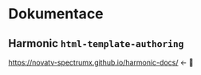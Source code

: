 # Dokumentace

## Harmonic `html-template-authoring`

https://novatv-spectrumx.github.io/harmonic-docs/ ← 👀
